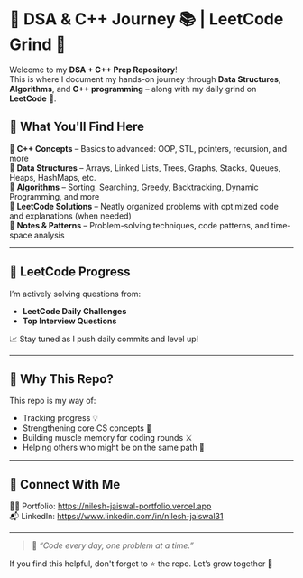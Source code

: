 # 🚀 DSA & C++ Journey 📚 | LeetCode Grind 🧠

Welcome to my **DSA + C++ Prep Repository**!  
This is where I document my hands-on journey through **Data Structures**, **Algorithms**, and **C++ programming** – along with my daily grind on **LeetCode** 🧩.

## 📌 What You'll Find Here

🔹 **C++ Concepts** – Basics to advanced: OOP, STL, pointers, recursion, and more  
🔹 **Data Structures** – Arrays, Linked Lists, Trees, Graphs, Stacks, Queues, Heaps, HashMaps, etc.  
🔹 **Algorithms** – Sorting, Searching, Greedy, Backtracking, Dynamic Programming, and more  
🔹 **LeetCode Solutions** – Neatly organized problems with optimized code and explanations (when needed)  
🔹 **Notes & Patterns** – Problem-solving techniques, code patterns, and time-space analysis

---

## 🧩 LeetCode Progress

I’m actively solving questions from:
- **LeetCode Daily Challenges**
- **Top Interview Questions**

📈 Stay tuned as I push daily commits and level up!

---

## 🚧 Why This Repo?

This repo is my way of:
- Tracking progress 💡
- Strengthening core CS concepts 🔧
- Building muscle memory for coding rounds ⚔️
- Helping others who might be on the same path 🤝

---

## 🔗 Connect With Me

👨‍💻 Portfolio: https://nilesh-jaiswal-portfolio.vercel.app  
📬 LinkedIn:  https://www.linkedin.com/in/nilesh-jaiswal31

---

> 💬 _“Code every day, one problem at a time.”_

If you find this helpful, don't forget to ⭐ the repo. Let’s grow together 🚀
